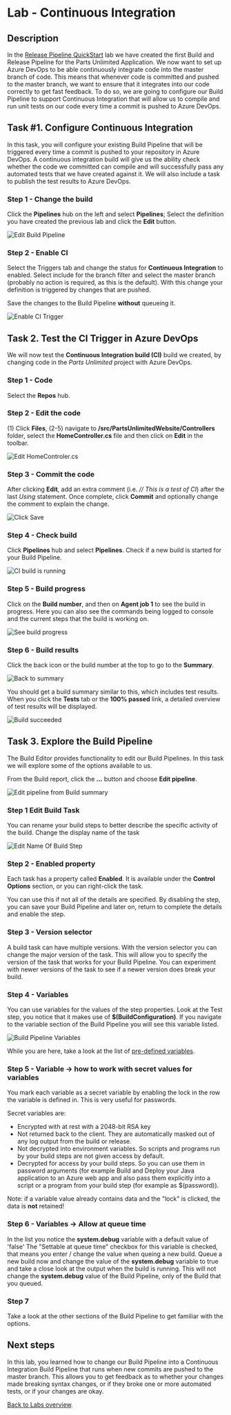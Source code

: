 ﻿# Lab - Continuous Integration

## Description

In the [Release Pipeline QuickStart](../Intro_Release_Pipeline/LabDescription.md) lab we have created the first Build and Release Pipeline for the Parts Unlimited Application. 
We now want to set up Azure DevOps to be able continuously integrate code into the master branch of code. 
This means that whenever code is committed and pushed to the master branch, we want to ensure that it integrates into our code correctly to get fast feedback. 
To do so, we are going to configure our Build Pipeline to support Continuous Integration that will allow us to compile and run unit tests on our code every time a commit is pushed to Azure DevOps.

## Task #1. Configure Continuous Integration

In this task, you will configure your existing Build Pipeline that will be triggered every time a commit is pushed to your repository in Azure DevOps.
A continuous integration build will give us the ability check whether the code we committed can compile and will successfully pass any automated tests that we have created against it.
We will also include a task to publish the test results to Azure DevOps.

### Step 1 - Change the build

Click the **Pipelines** hub on the left and select **Pipelines**;
Select the definition you have created the previous lab and click the **Edit** button.

![Edit Build Pipeline](<media/EditBuildDefinition.png>)

### Step 2 - Enable CI

Select the Triggers tab and change the status for **Continuous Integration** to enabled.
Select include for the branch filter and select the master branch (probably no action is required, as this is the default). With this change your definition is triggered by changes that are pushed.

Save the changes to the Build Pipeline **without** queueing it.

 ![Enable CI Trigger](<media/EnableCITrigger.png>)

## Task 2. Test the CI Trigger in Azure DevOps

We will now test the **Continuous Integration build (CI)** build we created, by changing code in the *Parts Unlimited* project with Azure DevOps.

### Step 1 - Code

Select the **Repos** hub.

### Step 2 - Edit the code

(1) Click **Files**, (2-5) navigate to **/src/PartsUnlimitedWebsite/Controllers** folder,  select the **HomeController.cs** file and then click on **Edit** in the toolbar.

![Edit HomeControler.cs](<media/CI15.png>)

### Step 3 - Commit the code

After clicking **Edit**, add an extra comment (i.e. *// This is a test of CI*) after the last *Using* statement.
Once complete, click **Commit** and optionally change the comment to explain the change.

![Click Save](<media/CI16.png>)

### Step 4 - Check build

Click **Pipelines** hub and select **Pipelines**. Check if a new build is started for your Build Pipeline.

![CI build is running](<media/CI17.png>)

### Step 5 - Build progress

Click on the **Build number**, and then on **Agent job 1** to see the build in progress.
Here you can also see the commands being logged to console and the current steps that the build is working on.

![See build progress](<media/CI17.1.png>)

### Step 6 - Build results

Click the back icon or the build number at the top to go to the **Summary**. 

![Back to summary](<media/BackToSummary.png>)

You should get a build summary similar to this, which includes test results. When you click the **Tests** tab or the **100% passed** link, a detailed overview of test results will be displayed.

![Build succeeded](<media/CI18.png>)

## Task 3. Explore the Build Pipeline

The Build Editor provides functionality to edit our Build Pipelines.
In this task we will explore some of the options available to us.

From the Build report, click the **...** button and choose **Edit pipeline**.

![Edit pipeline from Build summary](<media/EditPipelineFromBuildReport.png>)

### Step 1 Edit Build Task

You can rename your build steps to better describe the specific activity of the build.
Change the display name of the task

![Edit Name Of Build Step](<media/EditNameOfBuildStep.png>)

### Step 2 - Enabled property

Each task has a property called **Enabled**. It is available under the **Control Options** section, or you can right-click the task.

You can use this if not all of the details are specified.
By disabling the step, you can save your Build Pipeline and later on, return to complete the details and enable the step.

### Step 3 - Version selector

A build task can have multiple versions. With the version selector you can change the major version of the task. This will allow you to specify the version of the task that works for your Build Pipeline.
You can experiment with newer versions of the task to see if a newer version does break your build.

### Step 4 - Variables

You can use variables for the values of the step properties.
Look at the Test step, you notice that it makes use of **$(BuildConfiguration)**.
If you navigate to the variable section of the Build Pipeline you will see this variable listed.

![Build Pipeline Variables](<media/BuildDefinitionVariables.png>)

While you are here, take a look at the list of [pre-defined variables](https://go.microsoft.com/fwlink/?LinkId=550988).

### Step 5 - Variable -> how to work with secret values for variables

You mark each variable as a secret variable by enabling the lock in the row the variable is defined in.
This is very useful for passwords.

Secret variables are:

* Encrypted with at rest with a 2048-bit RSA key
* Not returned back to the client. They are automatically masked out of any log output from the build or release. 
* Not decrypted into environment variables. So scripts and programs run by your build steps are not given access by default.
* Decrypted for access by your build steps. So you can use them in password arguments (for example Build and Deploy your Java application to an Azure web app and also pass them explicitly into a script or a program from your build step (for example as $(password)).

Note: if a variable value already contains data and the "lock" is clicked, the data is **not** retained!

### Step 6 - Variables -> Allow at queue time

In the list you notice the **system.debug** variable with a default value of 'false'
The "Settable at queue time" checkbox for this variable is checked, that means you enter / change the value when queing a new build.
Queue a new build now and change the value of the **system.debug** variable to true and take a close look at the output when the build is running. This will not change the **system.debug** value of the Build Pipeline, only of the Build that you queued.

### Step 7

Take a look at the other sections of the Build Pipeline to get familiar with the options.

## Next steps

In this lab, you learned how to change our Build Pipeline into a Continuous Integration Build Pipeline that runs when new commits are pushed to the master branch.
This allows you to get feedback as to whether your changes made breaking syntax changes, or if they broke one or more automated tests, or if your changes are okay.

[Back to Labs overview](../../Readme.md).

